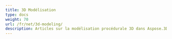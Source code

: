 ```yaml
---
title: 3D Modélisation
type: docs
weight: 70
url: /fr/net/3d-modeling/
description: Articles sur la modélisation procédurale 3D dans Aspose.3D for .NET.
---
```

